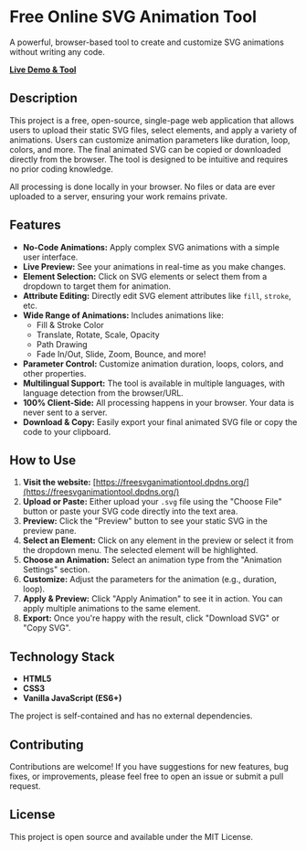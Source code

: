 # Free Online SVG Animation Tool

A powerful, browser-based tool to create and customize SVG animations without writing any code.

**[Live Demo & Tool](https://freesvganimationtool.dpdns.org/)**

## Description

This project is a free, open-source, single-page web application that allows users to upload their static SVG files, select elements, and apply a variety of animations. Users can customize animation parameters like duration, loop, colors, and more. The final animated SVG can be copied or downloaded directly from the browser. The tool is designed to be intuitive and requires no prior coding knowledge.

All processing is done locally in your browser. No files or data are ever uploaded to a server, ensuring your work remains private.

## Features

*   **No-Code Animations:** Apply complex SVG animations with a simple user interface.
*   **Live Preview:** See your animations in real-time as you make changes.
*   **Element Selection:** Click on SVG elements or select them from a dropdown to target them for animation.
*   **Attribute Editing:** Directly edit SVG element attributes like `fill`, `stroke`, etc.
*   **Wide Range of Animations:** Includes animations like:
    *   Fill & Stroke Color
    *   Translate, Rotate, Scale, Opacity
    *   Path Drawing
    *   Fade In/Out, Slide, Zoom, Bounce, and more!
*   **Parameter Control:** Customize animation duration, loops, colors, and other properties.
*   **Multilingual Support:** The tool is available in multiple languages, with language detection from the browser/URL.
*   **100% Client-Side:** All processing happens in your browser. Your data is never sent to a server.
*   **Download & Copy:** Easily export your final animated SVG file or copy the code to your clipboard.

## How to Use

1.  **Visit the website:** [https://freesvganimationtool.dpdns.org/](https://freesvganimationtool.dpdns.org/)
2.  **Upload or Paste:** Either upload your `.svg` file using the "Choose File" button or paste your SVG code directly into the text area.
3.  **Preview:** Click the "Preview" button to see your static SVG in the preview pane.
4.  **Select an Element:** Click on any element in the preview or select it from the dropdown menu. The selected element will be highlighted.
5.  **Choose an Animation:** Select an animation type from the "Animation Settings" section.
6.  **Customize:** Adjust the parameters for the animation (e.g., duration, loop).
7.  **Apply & Preview:** Click "Apply Animation" to see it in action. You can apply multiple animations to the same element.
8.  **Export:** Once you're happy with the result, click "Download SVG" or "Copy SVG".

## Technology Stack

*   **HTML5**
*   **CSS3**
*   **Vanilla JavaScript (ES6+)**

The project is self-contained and has no external dependencies.

## Contributing

Contributions are welcome! If you have suggestions for new features, bug fixes, or improvements, please feel free to open an issue or submit a pull request.

## License

This project is open source and available under the MIT License.
